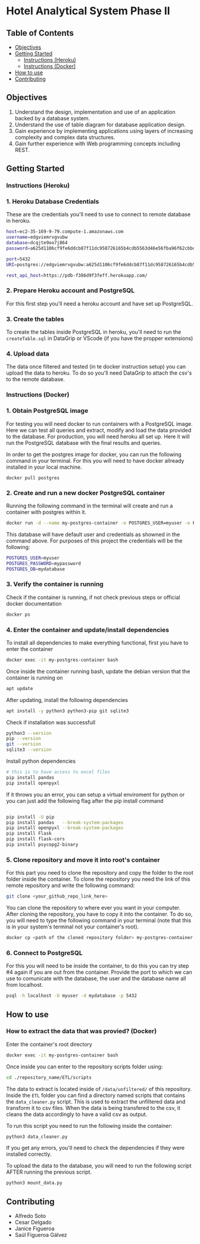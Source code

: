 # Hotel Analytical System Phase II

## Table of Contents
- [Objectives](#objectives)
- [Getting Started](#getting-started)
  - [Instructions (Heroku)](#instructions-heroku)
  - [Instructions (Docker)](#instructions-docker)
- [How to use](#How-to-use)
- [Contributing](#contributing)

## Objectives
1. Understand the design, implementation and use of an application backed by a database system. 
2. Understand the use of table diagram for database application design. 
3. Gain experience by implementing applications using layers of increasing complexity and complex data structures.
4. Gain further experience with Web programming concepts including REST. 

## Getting Started

### Instructions (Heroku)

### 1. Heroku Database Credentials
These are the credentials you'll need to use to connect to remote database in heroku.
```bash
host=ec2-35-169-9-79.compute-1.amazonaws.com
username=edgviemrvgvubw
database=dcqjte9oo7j864
password=a625d1106cf9fe6ddcb87f11dc958726165b4cdb5563d46e56fba96f62cbbd1f

port=5432
URI=postgres://edgviemrvgvubw:a625d1106cf9fe6ddcb87f11dc958726165b4cdb5563d46e56fba96f62cbbd1f@ec2-35-169-9-79.compute-1.amazonaws.com:5432/dcqjte9oo7j864

rest_api_host=https://pdb-f386d9f3feff.herokuapp.com/
```

### 2. Prepare Heroku account and PostgreSQL
For this first step you'll need a heroku account and have set up PostgreSQL.

### 3. Create the tables
To create the tables inside PostgreSQL in heroku, you'll need to run the `createTable.sql` in DataGrip or
VScode (if you have the propper extensions)

### 4. Upload data
The data once filtered and tested (in te docker instruction setup) you can upload the data to heroku.
To do so you'll need DataGrip to attach the csv's to the remote database.

### Instructions (Docker)

### 1. Obtain PostgreSQL image
For testing you will need docker to run containers with a PostgreSQL image. Here we can test all queries and
extract, modify and load the data provided to the database. For production, you will need heroku all set up.
Here it will run the PostgreSQL database with the final results and queries.

In order to get the postgres image for docker, you can run the following command in your terminal. For this
you will need to have docker allready installed in your local machine.
```
docker pull postgres
```

### 2. Create and run a new docker PostgreSQL container

Running the following command in the terminal will create and run a container with postgres within it.
```bash
docker run -d --name my-postgres-container -e POSTGRES_USER=myuser -e POSTGRES_PASSWORD=mypassword -e POSTGRES_DB=mydatabase -p 5432:5432 postgres
```

This database will have default user and credentials as showned in the command above. For purposes of this project the credentials
will be the following:
```bash
POSTGRES_USER=myuser
POSTGRES_PASSWORD=mypassword
POSTGRES_DB=mydatabase
```

### 3. Verify the container is running
Check if the container is running, if not check previous steps or official docker documentation
```bash
docker ps
```

### 4. Enter the container and update/install dependencies
To install all dependencies to make everything functional, first you have to enter the container
```bash
docker exec -it my-postgres-container bash
```

Once inside the container running bash, update the debian version that the container is running on
```bash
apt update
```

After updating, install the following dependencies
```bash
apt install -y python3 python3-pip git sqlite3 
```

Check if installation was successfull
```bash
python3 --version 
pip --version
git --version
sqlite3 --version 
```

Install python dependencies
```bash
# this is to have access to excel files
pip install pandas   
pip install openpyxl
```

If it throws you an error, you can setup a virtual enviroment for python
or you can just add the following flag after the pip install command
```bash

pip install -U pip
pip install pandas   --break-system-packages
pip install openpyxl --break-system-packages
pip install Flask
pip install flask-cors
pip install psycopg2-binary
```

### 5. Clone repository and move it into root's container
For this part you need to clone the repository and copy the folder to the root folder inside the container.
To clone the repository you need the link of this remote repository and write the following command:
```bash
git clone <your_github_repo_link_here>
```
You can clone the repository to where ever you want in your computer. After cloning the repository, you have to copy it into
the container. To do so, you will need to type the following command in your terminal (note that this is in your system's terminal
not your container's root).
```bash
docker cp <path of the cloned repository folder> my-postgres-container:/
```

### 6. Connect to PostgreSQL
For this you will need to be inside the container, to do this you can try step #4 again if you are out
from the container. Provide the port to which we can use to comunicate with the database, the user and
the database name all from localhost.
```bash
psql -h localhost -U myuser -d mydatabase -p 5432
```

## How to use

### How to extract the data that was provied? (Docker)

Enter the container's root directory
```bash
docker exec -it my-postgres-container bash
```
Once inside you can enter to the repository scripts folder using:
```bash
cd ./repository_name/ETL/scripts
```

The data to extract is located inside of `/data/unfiltered/` of this repository. 
Inside the `ETL` folder you can find a directory named scripts that contains the
`data_cleaner.py` script. This is used to extract the unfiltered data and transform
it to csv files. When the data is being transfered to the csv, it cleans the data
accordingly to have a valid csv as output.

To run this script you need to run the following inside the container:
```bash
python3 data_cleaner.py
```
If you get any errors, you'll need to check the dependencies if they were installed correctly.

To upload the data to the database, you will need to run the following script AFTER
running the previous script.
```bash
python3 mount_data.py
```

## Contributing
- Alfredo Soto
- Cesar Delgado
- Janice Figueroa
- Saúl Figueroa Gálvez